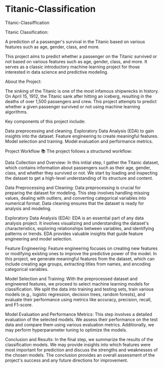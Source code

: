 # Titanic-Classification

Titanic-Classiffication

 Titanic Classification:

A prediction of a passenger's survival in the Titanic based on various features such as age, gender, class, and more.

This project aims to predict whether a passenger on the Titanic survived or not based on various features such as age, gender, class, and more. It serves as a classic introductory machine learning project for those interested in data science and predictive modeling.

About the Project:

The sinking of the Titanic is one of the most infamous shipwrecks in history. On April 15, 1912, the Titanic sank after hitting an iceberg, resulting in the deaths of over 1,500 passengers and crew. This project attempts to predict whether a given passenger survived or not using machine learning algorithms.

Key components of this project include:

Data preprocessing and cleaning. Exploratory Data Analysis (EDA) to gain insights into the dataset. Feature engineering to create meaningful features. Model selection and training. Model evaluation and performance metrics.

Project Workflow 📚 The project follows a structured workflow:

Data Collection and Overview: In this initial step, I gather the Titanic dataset, which contains information about passengers such as their age, gender, class, and whether they survived or not. We start by loading and inspecting the dataset to get a high-level understanding of its structure and content.

Data Preprocessing and Cleaning: Data preprocessing is crucial for preparing the dataset for modeling. This step involves handling missing values, dealing with outliers, and converting categorical variables into numerical format. Data cleaning ensures that the dataset is ready for analysis and modeling.

Exploratory Data Analysis (EDA): EDA is an essential part of any data analysis project. It involves visualizing and understanding the dataset's characteristics, exploring relationships between variables, and identifying patterns or trends. EDA provides valuable insights that guide feature engineering and model selection.

Feature Engineering: Feature engineering focuses on creating new features or modifying existing ones to improve the predictive power of the model. In this project, we generate meaningful features from the dataset, which can include creating age groups, extracting titles from names, and encoding categorical variables.

Model Selection and Training: With the preprocessed dataset and engineered features, we proceed to select machine learning models for classification. We split the data into training and testing sets, train various models (e.g., logistic regression, decision trees, random forests), and evaluate their performance using metrics like accuracy, precision, recall, and F1-score.

Model Evaluation and Performance Metrics: This step involves a detailed evaluation of the selected models. We assess their performance on the test data and compare them using various evaluation metrics. Additionally, we may perform hyperparameter tuning to optimize the models.

Conclusion and Results: In the final step, we summarize the results of the classification models. We may provide insights into which features were most important for prediction and discuss the strengths and weaknesses of the chosen models. The conclusion provides an overall assessment of the project's success and any future directions for improvement.
